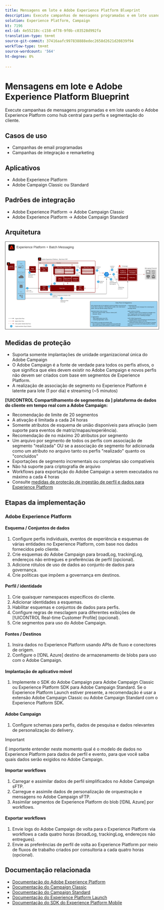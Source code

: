 ```yaml
---
title: Mensagens em lote e Adobe Experience Platform Blueprint
description: Execute campanhas de mensagens programadas e em lote usando o Adobe Experience Platform como hub central para perfis e segmentação do cliente.
solution: Experience Platform, Campaign
kt: 7196
exl-id: 4e55218c-c158-4f78-9f0b-c03528d992fa
translation-type: tm+mt
source-git-commit: 37416aafc997838888edec2658d2621d20839f94
workflow-type: tm+mt
source-wordcount: '564'
ht-degree: 0%

---
```


# Mensagens em lote e Adobe Experience Platform Blueprint

Execute campanhas de mensagens programadas e em lote usando o Adobe Experience Platform como hub central para perfis e segmentação do cliente.

## Casos de uso

* Campanhas de email programadas
* Campanhas de integração e remarketing

## Aplicativos

* Adobe Experience Platform
* Adobe Campaign Classic ou Standard

## Padrões de integração

* Adobe Experience Platform → Adobe Campaign Classic
* Adobe Experience Platform → Adobe Campaign Standard

## Arquitetura

<img src="assets/aepbatch.svg" alt="Arquitetura de referência para o Blueprint do Adobe Experience Platform e do Batch Messaging" style="border:1px solid #4a4a4a" />

## Medidas de proteção

* Suporta somente implantações de unidade organizacional única do Adobe Campaign
* O Adobe Campaign é a fonte de verdade para todos os perfis ativos, o que significa que eles devem existir no Adobe Campaign e novos perfis não devem ser criados com base em segmentos de Experience Platform.
* A realização de associação de segmento no Experience Platform é latente para lote (1 por dia) e streaming (~5 minutos)

**[!UICONTROL Compartilhamento de segmentos da ] plataforma de dados do cliente em tempo real com a Adobe Campaign:**

* Recomendação de limite de 20 segmentos
* A ativação é limitada a cada 24 horas
* Somente atributos de esquema de união disponíveis para ativação (sem suporte para eventos de matriz/mapas/experiência).
* Recomendação de no máximo 20 atributos por segmento
* Um arquivo por segmento de todos os perfis com associação de segmento &quot;realizada&quot; OU se a associação de segmento for adicionada como um atributo no arquivo tanto os perfis &quot;realizado&quot; quanto os &quot;concluídos&quot;
* Exportações de segmento incrementais ou completas são compatíveis
* Não há suporte para criptografia de arquivo
* Workflows para exportação do Adobe Campaign a serem executados no máximo a cada 4 horas
* Consulte [medidas de proteção de ingestão de perfil e dados para Experience Platform](https://experienceleague.adobe.com/docs/experience-platform/profile/guardrails.html)

## Etapas da implementação

### Adobe Experience Platform

#### Esquema / Conjuntos de dados

1. Configure perfis individuais, eventos de experiência e esquemas de várias entidades no Experience Platform, com base nos dados fornecidos pelo cliente.
1. Crie esquemas do Adobe Campaign para broadLog, trackingLog, endereços não entregues e preferências de perfil (opcional).
1. Adicione rótulos de uso de dados ao conjunto de dados para governança.
1. Crie políticas que impõem a governança em destinos.

#### Perfil / identidade

1. Crie quaisquer namespaces específicos do cliente.
1. Adicionar identidades a esquemas.
1. Habilitar esquemas e conjuntos de dados para perfis.
1. Configure regras de mesclagem para diferentes exibições de [!UICONTROL Real-time Customer Profile] (opcional).
1. Crie segmentos para uso do Adobe Campaign.

#### Fontes / Destinos

1. Insira dados no Experience Platform usando APIs de fluxo e conectores de origem.
1. Configure o [!DNL Azure] destino de armazenamento de blobs para uso com o Adobe Campaign.

#### Implantação de aplicativo móvel

1. Implemente o SDK do Adobe Campaign para Adobe Campaign Classic ou Experience Platform SDK para Adobe Campaign Standard. Se o Experience Platform Launch estiver presente, a recomendação é usar a extensão Adobe Campaign Classic ou Adobe Campaign Standard com o Experience Platform SDK.

#### Adobe Campaign

1. Configure schemas para perfis, dados de pesquisa e dados relevantes de personalização do delivery.

>[!IMPORTANT]
>
>É importante entender neste momento qual é o modelo de dados no Experience Platform para dados de perfil e evento, para que você saiba quais dados serão exigidos no Adobe Campaign.

#### Importar workflows

1. Carregar e assimilar dados de perfil simplificados no Adobe Campaign sFTP.
1. Carregue e assimile dados de personalização de orquestração e mensagens no Adobe Campaign sFTP.
1. Assimilar segmentos de Experience Platform do blob [!DNL Azure] por workflows.

#### Exportar workflows

1. Envie logs do Adobe Campaign de volta para o Experience Platform via workflows a cada quatro horas (broadLog, trackingLog, endereços não entregues).
1. Envie as preferências de perfil de volta ao Experience Platform por meio de fluxos de trabalho criados por consultoria a cada quatro horas (opcional).


## Documentação relacionada

* [Documentação do Adobe Experience Platform](https://experienceleague.adobe.com/docs/experience-platform.html?lang=en)
* [Documentação do Campaign Classic](https://experienceleague.adobe.com/docs/campaign-classic.html?lang=en)
* [Documentação do Campaign Standard](https://experienceleague.adobe.com/docs/campaign-standard.html?lang=en)
* [Documentação do Experience Platform Launch](https://experienceleague.adobe.com/docs/launch.html?lang=en)
* [Documentação do SDK do Experience Platform Mobile](https://experienceleague.adobe.com/docs/mobile.html?lang=en)
